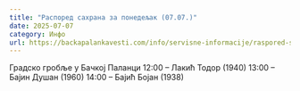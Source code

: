 ```yaml
---
title: "Распоред сахрана за понедељак (07.07.)"
date: 2025-07-07
category: Инфо
url: https://backapalankavesti.com/info/servisne-informacije/raspored-sahrana-za-ponedeljak-07-07/
---
```


Градско гробље у Бачкој Паланци
12:00 – Лакић Тодор (1940)
13:00 – Бајин Душан (1960)
14:00 – Бајић Бојан (1938)
